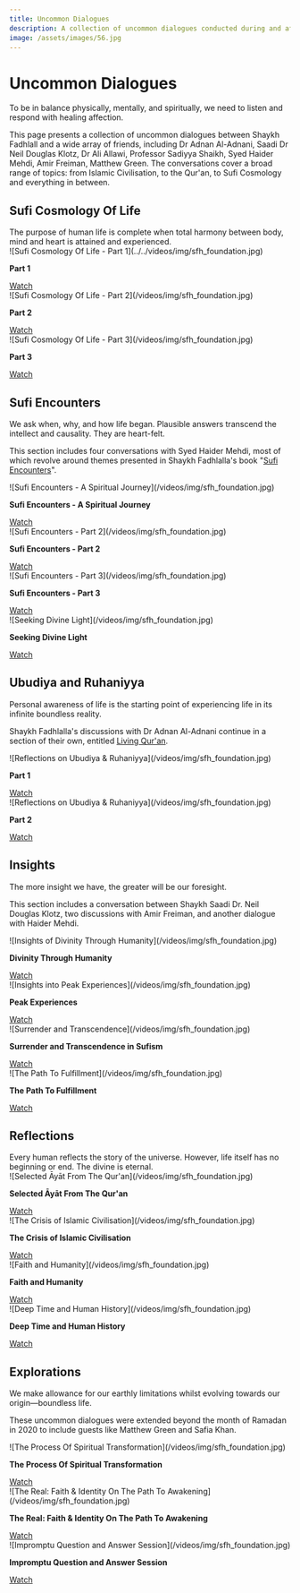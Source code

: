 ```yaml
---
title: Uncommon Dialogues
description: A collection of uncommon dialogues conducted during and after Ramadan 2020 while the majority of the world was in lockdown due to COVID-19.
image: /assets/images/56.jpg
---
```

# Uncommon Dialogues

<div class="callout">
To be in balance physically, mentally, and spiritually, we need to listen and respond with healing affection.
</div>

This page presents a collection of uncommon dialogues between Shaykh Fadhlall and a wide array of friends, including Dr Adnan Al-Adnani, Saadi Dr Neil Douglas Klotz, Dr Ali Allawi, Professor Sadiyya Shaikh, Syed Haider Mehdi, Amir Freiman, Matthew Green. The conversations cover a broad range of topics: from Islamic Civilisation, to the Qur'an, to Sufi Cosmology and everything in between.

## Sufi Cosmology Of Life

<div class="callout">
The purpose of human life is complete when total harmony between body, mind and heart is attained and experienced.
</div>

<div markdown="1" class="card video sidebar center gemoji center-content">

<div markdown="2" class="video-image">
![Sufi Cosmology Of Life - Part 1](../../videos/img/sfh_foundation.jpg)
</div>

**Part 1**

<div markdown="3" class="video-link">
<a target="_blank" href="https://www.youtube.com/watch?v=vRfT9Om4nXc">Watch</a>
</div>

</div>

<div markdown="1" class="card video sidebar center gemoji center-content">

<div markdown="2" class="video-image">
![Sufi Cosmology Of Life - Part 2](/videos/img/sfh_foundation.jpg)
</div>

**Part 2**

<div markdown="3" class="video-link">
<a target="_blank" href="https://www.youtube.com/watch?v=8LC2Lo1j3lI">Watch</a>
</div>

</div>

<div markdown="1" class="card video sidebar center gemoji center-content">

<div markdown="2" class="video-image">
![Sufi Cosmology Of Life - Part 3](/videos/img/sfh_foundation.jpg)
</div>

**Part 3**

<div markdown="3" class="video-link">
<a target="_blank" href="https://www.youtube.com/watch?v=J7aOAk3Bti8">Watch</a>
</div>

</div>

<div markdown="1" class="clear"></div>

## Sufi Encounters

<div class="callout">
We ask when, why, and how life began. Plausible answers transcend the intellect and causality. They are heart-felt.
</div>

This section includes four conversations with Syed Haider Mehdi, most of which revolve around themes presented in Shaykh Fadhlalla's book "<a href="https://www.watkinspublishing.com/shop/sufi-encounters/" target="_blank">Sufi Encounters</a>".

<div markdown="1" class="card video sidebar center gemoji center-content">

<div markdown="2" class="video-image">
![Sufi Encounters - A Spiritual Journey](/videos/img/sfh_foundation.jpg)
</div>

**Sufi Encounters - A Spiritual Journey**

<div markdown="3" class="video-link">
<a target="_blank" href="https://www.youtube.com/watch?v=b10fYAx4qD4">Watch</a>
</div>

</div>

<div markdown="1" class="card video sidebar center gemoji center-content">

<div markdown="2" class="video-image">
![Sufi Encounters - Part 2](/videos/img/sfh_foundation.jpg)
</div>

**Sufi Encounters - Part 2**

<div markdown="3" class="video-link">
<a target="_blank" href="https://www.youtube.com/watch?v=zIJq6wk4X1M">Watch</a>
</div>

</div>

<div markdown="1" class="card video sidebar center gemoji center-content">

<div markdown="2" class="video-image">
![Sufi Encounters - Part 3](/videos/img/sfh_foundation.jpg)
</div>

**Sufi Encounters - Part 3**

<div markdown="3" class="video-link">
<a target="_blank" href="https://www.youtube.com/watch?v=pS2GC-4gDwc">Watch</a>
</div>

</div>

<div markdown="1" class="card video sidebar center gemoji center-content">

<div markdown="2" class="video-image">
![Seeking Divine Light](/videos/img/sfh_foundation.jpg)
</div>

**Seeking Divine Light**

<div markdown="3" class="video-link">
<a target="_blank" href="https://www.youtube.com/watch?v=wrFSBsTRewY">Watch</a>
</div>

</div>

<div markdown="1" class="clear"></div>

## Ubudiya and Ruhaniyya

<div class="callout">
Personal awareness of life is the starting point of experiencing life in its infinite boundless reality.
</div>

Shaykh Fadhlalla's discussions with Dr Adnan Al-Adnani continue in a section of their own, entitled [Living Qur'an](../living-quran).

<div markdown="1" class="card video sidebar center gemoji center-content">

<div markdown="2" class="video-image">
![Reflections on Ubudiya & Ruhaniyya](/videos/img/sfh_foundation.jpg)
</div>

**Part 1**

<div markdown="3" class="video-link">
<a target="_blank" href="https://www.youtube.com/watch?v=Q_TF_U8jKX8">Watch</a>
</div>

</div>

<div markdown="1" class="card video sidebar center gemoji center-content">

<div markdown="2" class="video-image">
![Reflections on Ubudiya & Ruhaniyya](/videos/img/sfh_foundation.jpg)
</div>

**Part 2**

<div markdown="3" class="video-link">
<a target="_blank" href="https://www.youtube.com/watch?v=cyVqbbMSop0">Watch</a>
</div>

</div>

<div markdown="1" class="clear"></div>

## Insights

<div class="callout">
The more insight we have, the greater will be our foresight.
</div>

This section includes a conversation between Shaykh Saadi Dr. Neil Douglas Klotz, two discussions with Amir Freiman, and another dialogue with Haider Mehdi.

<div markdown="1" class="card video sidebar center gemoji center-content">

<div markdown="2" class="video-image">
![Insights of Divinity Through Humanity](/videos/img/sfh_foundation.jpg)
</div>

**Divinity Through Humanity**

<div markdown="3" class="video-link">
<a target="_blank" href="https://www.youtube.com/watch?v=mEDEk0Pjato">Watch</a>
</div>

</div>

<div markdown="1" class="card video sidebar center gemoji center-content">

<div markdown="2" class="video-image">
![Insights into Peak Experiences](/videos/img/sfh_foundation.jpg)
</div>

**Peak Experiences**

<div markdown="3" class="video-link">
<a target="_blank" href="https://www.youtube.com/watch?v=iE_3-5hhsT0">Watch</a>
</div>

</div>

<div markdown="1" class="card video sidebar center gemoji center-content">

<div markdown="2" class="video-image">
![Surrender and Transcendence](/videos/img/sfh_foundation.jpg)
</div>

**Surrender and Transcendence in Sufism**

<div markdown="3" class="video-link">
<a target="_blank" href="https://www.youtube.com/watch?v=2krm8-Rhi6A">Watch</a>
</div>

</div>

<div markdown="1" class="card video sidebar center gemoji center-content">

<div markdown="2" class="video-image">
![The Path To Fulfillment](/videos/img/sfh_foundation.jpg)
</div>

**The Path To Fulfillment**

<div markdown="3" class="video-link">
<a target="_blank" href="https://www.youtube.com/watch?v=MfuW7HswOpk">Watch</a>
</div>

</div>

<div markdown="1" class="clear"></div>

## Reflections

<div class="callout">
Every human reflects the story of the universe. However, life itself has no beginning or end. The divine is eternal.
</div>

<div markdown="1" class="card video sidebar center gemoji center-content">

<div markdown="2" class="video-image">
![Selected Āyāt From The Qur'an](/videos/img/sfh_foundation.jpg)
</div>

**Selected Āyāt From The Qur'an**

<div markdown="3" class="video-link">
<a target="_blank" href="https://www.youtube.com/watch?v=Gzj7mO8ejrg">Watch</a>
</div>

</div>

<div markdown="1" class="card video sidebar center gemoji center-content">

<div markdown="2" class="video-image">
![The Crisis of Islamic Civilisation](/videos/img/sfh_foundation.jpg)
</div>

**The Crisis of Islamic Civilisation**

<div markdown="3" class="video-link">
<a target="_blank" href="https://www.youtube.com/watch?v=CFaT26y91I8">Watch</a>
</div>

</div>

<div markdown="1" class="card video sidebar center gemoji center-content">

<div markdown="2" class="video-image">
![Faith and Humanity](/videos/img/sfh_foundation.jpg)
</div>

**Faith and Humanity**

<div markdown="3" class="video-link">
<a target="_blank" href="https://www.youtube.com/watch?v=MHDKJSeVKvA">Watch</a>
</div>

</div>

<div markdown="1" class="card video sidebar center gemoji center-content">

<div markdown="2" class="video-image">
![Deep Time and Human History](/videos/img/sfh_foundation.jpg)
</div>

**Deep Time and Human History**

<div markdown="3" class="video-link">
<a target="_blank" href="https://www.youtube.com/watch?v=CjzC-spEJ1U">Watch</a>
</div>

</div>

<div markdown="1" class="clear"></div>

## Explorations

<div class="callout">
We make allowance for our earthly limitations whilst evolving towards our origin—boundless life.
</div>

These uncommon dialogues were extended beyond the month of Ramadan in 2020 to include guests like Matthew Green and Safia Khan.

<div markdown="1" class="card video sidebar center gemoji center-content">

<div markdown="2" class="video-image">
![The Process Of Spiritual Transformation](/videos/img/sfh_foundation.jpg)
</div>

**The Process Of Spiritual Transformation**

<div markdown="3" class="video-link">
<a target="_blank" href="https://www.youtube.com/watch?v=OjoszYssKSY">Watch</a>
</div>

</div>

<div markdown="1" class="card video sidebar center gemoji center-content">

<div markdown="2" class="video-image">
![The Real: Faith & Identity On The Path To Awakening](/videos/img/sfh_foundation.jpg)
</div>

**The Real: Faith & Identity On The Path To Awakening**

<div markdown="3" class="video-link">
<a target="_blank" href="https://www.youtube.com/watch?v=iTTxhb_f8Z0">Watch</a>
</div>

</div>

<div markdown="1" class="card video sidebar center gemoji center-content">

<div markdown="2" class="video-image">
![Impromptu Question and Answer Session](/videos/img/sfh_foundation.jpg)
</div>

**Impromptu Question and Answer Session**

<div markdown="3" class="video-link">
<a target="_blank" href="https://www.youtube.com/watch?v=biriCpNfZ8s">Watch</a>
</div>

</div>

<div markdown="1" class="clear"></div>